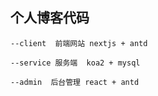 ## 个人博客代码

```
--client  前端网站 nextjs + antd

--service 服务端  koa2 + mysql

--admin  后台管理 react + antd
```